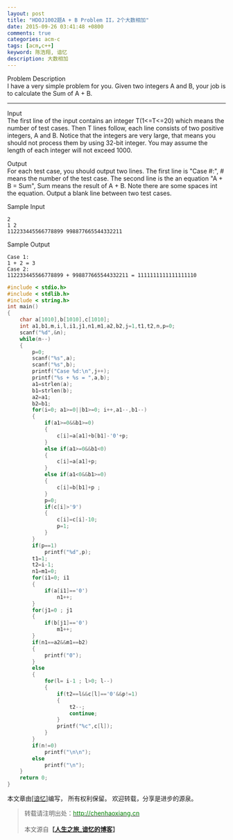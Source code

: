 ```yaml
---
layout: post
title: "HDOJ1002题A + B Problem II，2个大数相加"
date: 2015-09-26 03:41:48 +0800
comments: true
categories: acm-c
tags: [acm,c++]
keyword: 陈浩翔, 谙忆
description: 大数相加
---
```

Problem Description   
I have a very simple problem for you. Given two integers A and B, your job is to calculate the Sum of A + B. 
<!-- more -->
----------

Input  
The first line of the input contains an integer T(1<=T<=20) which means the number of test cases. Then T lines follow, each line consists of two positive integers, A and B. Notice that the integers are very large, that means you should not process them by using 32-bit integer. You may assume the length of each integer will not exceed 1000. 

Output  
For each test case, you should output two lines. The first line is "Case #:", # means the number of the test case. The second line is the an equation "A + B = Sum", Sum means the result of A + B. Note there are some spaces int the equation. Output a blank line between two test cases.

Sample Input  
```
2 
1 2 
112233445566778899 998877665544332211  
```

Sample Output  
```
Case 1: 
1 + 2 = 3
Case 2:
112233445566778899 + 998877665544332211 = 1111111111111111110
```

```C++
#include < stdio.h>
#include < stdlib.h>
#include < string.h>
int main()
{
    char a[1010],b[1010],c[1010];
    int a1,b1,m,i,l,i1,j1,n1,m1,a2,b2,j=1,t1,t2,n,p=0;
    scanf("%d",&n);
    while(n--)
    {
        p=0;
        scanf("%s",a);
        scanf("%s",b);
        printf("Case %d:\n",j++);
        printf("%s + %s = ",a,b);
        a1=strlen(a);
        b1=strlen(b);
        a2=a1;
        b2=b1;
        for(i=0; a1>=0||b1>=0; i++,a1--,b1--)
        {
            if(a1>=0&&b1>=0)
            {
                c[i]=a[a1]+b[b1]-'0'+p;
            }
            else if(a1>=0&&b1<0)
            {
                c[i]=a[a1]+p;
            }
            else if(a1<0&&b1>=0)
            {
                c[i]=b[b1]+p ;
            }
            p=0;
            if(c[i]>'9')
            {
                c[i]=c[i]-10;
                p=1;
            }
        }
        if(p==1)
            printf("%d",p);
        t1=1;
        t2=i-1;
        n1=m1=0;
        for(i1=0; i1
        {
            if(a[i1]=='0')
                n1++;
        }
        for(j1=0 ; j1
        {
            if(b[j1]=='0')
                m1++;
        }
        if(n1==a2&&m1==b2)
        {
            printf("0");
        }
        else
        {
            for(l= i-1 ; l>0; l--)
            {
                if(t2==l&&c[l]=='0'&&p!=1)
                {
                    t2--;
                    continue;
                }
                printf("%c",c[l]);
            }
        }
        if(n!=0)
            printf("\n\n");
        else
            printf("\n");
    }
    return 0;
}
```

本文章由<a href="http://chenhaoxiang.cn/">[谙忆]</a>编写， 所有权利保留。 
欢迎转载，分享是进步的源泉。
<blockquote cite='陈浩翔'>
<p background-color='#D3D3D3'>转载请注明出处：<a href='http://chenhaoxiang.cn'><font color="green">http://chenhaoxiang.cn</font></a><br><br>
本文源自<strong>【<a href='http://chenhaoxiang.cn' target='_blank'>人生之旅_谙忆的博客</a>】</strong></p>
</blockquote>
